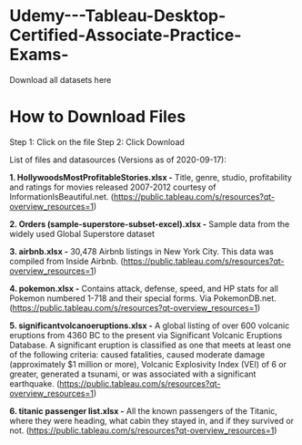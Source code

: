 # Udemy---Tableau-Desktop-Certified-Associate-Practice-Exams-
Download all datasets here

# How to Download Files

Step 1: Click on the file
Step 2: Click Download

List of files and datasources (Versions as of 2020-09-17):

<b>1. HollywoodsMostProfitableStories.xlsx -</b> Title, genre, studio, profitability and ratings for movies released 2007-2012 courtesy of InformationIsBeautiful.net. (https://public.tableau.com/s/resources?qt-overview_resources=1)

<b>2. Orders (sample-superstore-subset-excel).xlsx -</b> Sample data from the widely used Global Superstore dataset

<b>3. airbnb.xlsx -</b> 30,478 Airbnb listings in New York City. This data was compiled from Inside Airbnb. (https://public.tableau.com/s/resources?qt-overview_resources=1)

<b>4. pokemon.xlsx -</b> Contains attack, defense, speed, and HP stats for all Pokemon numbered 1-718 and their special forms. Via PokemonDB.net. (https://public.tableau.com/s/resources?qt-overview_resources=1)

<b>5. significantvolcanoeruptions.xlsx -</b> A global listing of over 600 volcanic eruptions from 4360 BC to the present via Significant Volcanic Eruptions Database. A significant eruption is classified as one that meets at least one of the following criteria: caused fatalities, caused moderate damage (approximately $1 million or more), Volcanic Explosivity Index (VEI) of 6 or greater, generated a tsunami, or was associated with a significant earthquake. (https://public.tableau.com/s/resources?qt-overview_resources=1)

<b>6. titanic passenger list.xlsx -</b> All the known passengers of the Titanic, where they were heading, what cabin they stayed in, and if they survived or not. (https://public.tableau.com/s/resources?qt-overview_resources=1)
